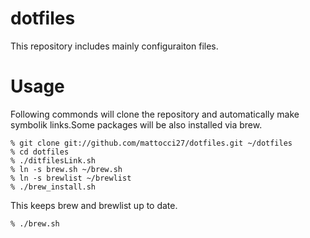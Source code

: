 # dotfiles
This repository includes mainly configuraiton files.

# Usage
Following commonds will clone the repository and automatically make symbolik links.Some packages will be also installed via brew.
```shell
% git clone git://github.com/mattocci27/dotfiles.git ~/dotfiles
% cd dotfiles
% ./ditfilesLink.sh
% ln -s brew.sh ~/brew.sh
% ln -s brewlist ~/brewlist
% ./brew_install.sh

```
This keeps brew and brewlist up to date.
```
% ./brew.sh
```
